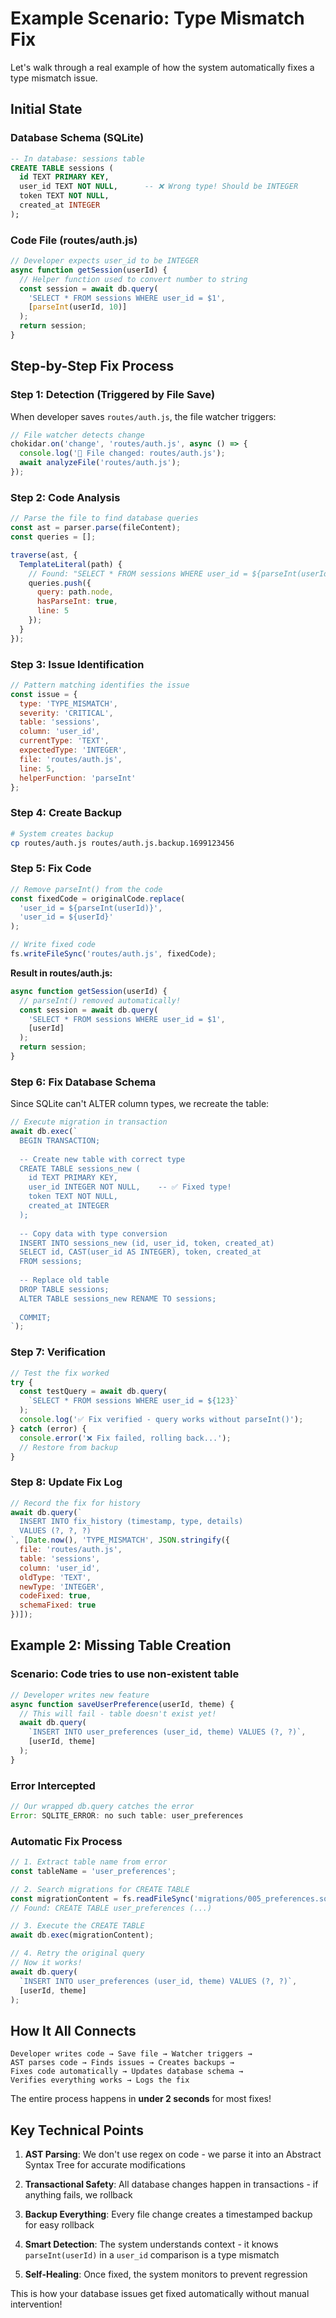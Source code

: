 # Example Scenario: Type Mismatch Fix

Let's walk through a real example of how the system automatically fixes a type mismatch issue.

## Initial State

### Database Schema (SQLite)
```sql
-- In database: sessions table
CREATE TABLE sessions (
  id TEXT PRIMARY KEY,
  user_id TEXT NOT NULL,      -- ❌ Wrong type! Should be INTEGER
  token TEXT NOT NULL,
  created_at INTEGER
);
```

### Code File (routes/auth.js)
```javascript
// Developer expects user_id to be INTEGER
async function getSession(userId) {
  // Helper function used to convert number to string
  const session = await db.query(
    'SELECT * FROM sessions WHERE user_id = $1',
    [parseInt(userId, 10)]
  );
  return session;
}
```

## Step-by-Step Fix Process

### Step 1: Detection (Triggered by File Save)

When developer saves `routes/auth.js`, the file watcher triggers:

```javascript
// File watcher detects change
chokidar.on('change', 'routes/auth.js', async () => {
  console.log('📁 File changed: routes/auth.js');
  await analyzeFile('routes/auth.js');
});
```

### Step 2: Code Analysis

```javascript
// Parse the file to find database queries
const ast = parser.parse(fileContent);
const queries = [];

traverse(ast, {
  TemplateLiteral(path) {
    // Found: "SELECT * FROM sessions WHERE user_id = ${parseInt(userId)}"
    queries.push({
      query: path.node,
      hasParseInt: true,
      line: 5
    });
  }
});
```

### Step 3: Issue Identification

```javascript
// Pattern matching identifies the issue
const issue = {
  type: 'TYPE_MISMATCH',
  severity: 'CRITICAL',
  table: 'sessions',
  column: 'user_id',
  currentType: 'TEXT',
  expectedType: 'INTEGER',
  file: 'routes/auth.js',
  line: 5,
  helperFunction: 'parseInt'
};
```

### Step 4: Create Backup

```bash
# System creates backup
cp routes/auth.js routes/auth.js.backup.1699123456
```

### Step 5: Fix Code

```javascript
// Remove parseInt() from the code
const fixedCode = originalCode.replace(
  'user_id = ${parseInt(userId)}',
  'user_id = ${userId}'
);

// Write fixed code
fs.writeFileSync('routes/auth.js', fixedCode);
```

**Result in routes/auth.js:**
```javascript
async function getSession(userId) {
  // parseInt() removed automatically!
  const session = await db.query(
    'SELECT * FROM sessions WHERE user_id = $1',
    [userId]
  );
  return session;
}
```

### Step 6: Fix Database Schema

Since SQLite can't ALTER column types, we recreate the table:

```javascript
// Execute migration in transaction
await db.exec(`
  BEGIN TRANSACTION;
  
  -- Create new table with correct type
  CREATE TABLE sessions_new (
    id TEXT PRIMARY KEY,
    user_id INTEGER NOT NULL,    -- ✅ Fixed type!
    token TEXT NOT NULL,
    created_at INTEGER
  );
  
  -- Copy data with type conversion
  INSERT INTO sessions_new (id, user_id, token, created_at)
  SELECT id, CAST(user_id AS INTEGER), token, created_at
  FROM sessions;
  
  -- Replace old table
  DROP TABLE sessions;
  ALTER TABLE sessions_new RENAME TO sessions;
  
  COMMIT;
`);
```

### Step 7: Verification

```javascript
// Test the fix worked
try {
  const testQuery = await db.query(
    `SELECT * FROM sessions WHERE user_id = ${123}`
  );
  console.log('✅ Fix verified - query works without parseInt()');
} catch (error) {
  console.error('❌ Fix failed, rolling back...');
  // Restore from backup
}
```

### Step 8: Update Fix Log

```javascript
// Record the fix for history
await db.query(`
  INSERT INTO fix_history (timestamp, type, details)
  VALUES (?, ?, ?)
`, [Date.now(), 'TYPE_MISMATCH', JSON.stringify({
  file: 'routes/auth.js',
  table: 'sessions',
  column: 'user_id',
  oldType: 'TEXT',
  newType: 'INTEGER',
  codeFixed: true,
  schemaFixed: true
})]);
```

## Example 2: Missing Table Creation

### Scenario: Code tries to use non-existent table

```javascript
// Developer writes new feature
async function saveUserPreference(userId, theme) {
  // This will fail - table doesn't exist yet!
  await db.query(
    `INSERT INTO user_preferences (user_id, theme) VALUES (?, ?)`,
    [userId, theme]
  );
}
```

### Error Intercepted

```javascript
// Our wrapped db.query catches the error
Error: SQLITE_ERROR: no such table: user_preferences
```

### Automatic Fix Process

```javascript
// 1. Extract table name from error
const tableName = 'user_preferences';

// 2. Search migrations for CREATE TABLE
const migrationContent = fs.readFileSync('migrations/005_preferences.sql');
// Found: CREATE TABLE user_preferences (...)

// 3. Execute the CREATE TABLE
await db.exec(migrationContent);

// 4. Retry the original query
// Now it works!
await db.query(
  `INSERT INTO user_preferences (user_id, theme) VALUES (?, ?)`,
  [userId, theme]
);
```

## How It All Connects

```
Developer writes code → Save file → Watcher triggers → 
AST parses code → Finds issues → Creates backups →
Fixes code automatically → Updates database schema →
Verifies everything works → Logs the fix
```

The entire process happens in **under 2 seconds** for most fixes!

## Key Technical Points

1. **AST Parsing**: We don't use regex on code - we parse it into an Abstract Syntax Tree for accurate modifications

2. **Transactional Safety**: All database changes happen in transactions - if anything fails, we rollback

3. **Backup Everything**: Every file change creates a timestamped backup for easy rollback

4. **Smart Detection**: The system understands context - it knows `parseInt(userId)` in a `user_id` comparison is a type mismatch

5. **Self-Healing**: Once fixed, the system monitors to prevent regression

This is how your database issues get fixed automatically without manual intervention!